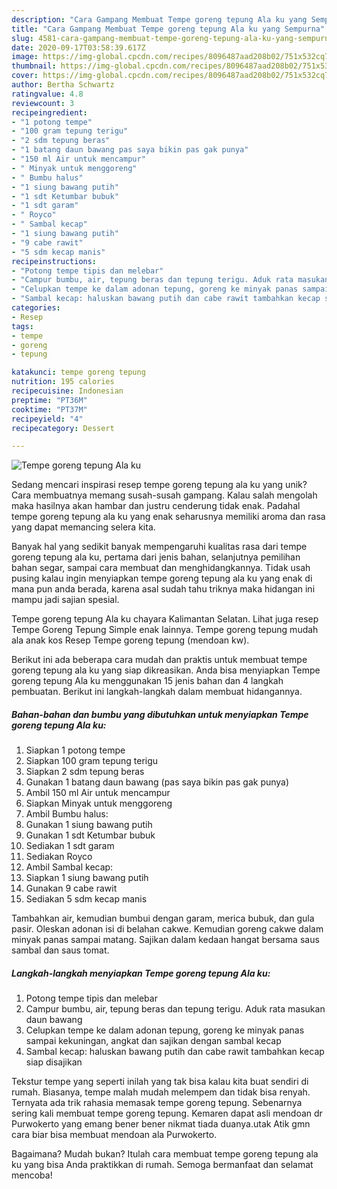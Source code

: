 ```yaml
---
description: "Cara Gampang Membuat Tempe goreng tepung Ala ku yang Sempurna"
title: "Cara Gampang Membuat Tempe goreng tepung Ala ku yang Sempurna"
slug: 4581-cara-gampang-membuat-tempe-goreng-tepung-ala-ku-yang-sempurna
date: 2020-09-17T03:58:39.617Z
image: https://img-global.cpcdn.com/recipes/8096487aad208b02/751x532cq70/tempe-goreng-tepung-ala-ku-foto-resep-utama.jpg
thumbnail: https://img-global.cpcdn.com/recipes/8096487aad208b02/751x532cq70/tempe-goreng-tepung-ala-ku-foto-resep-utama.jpg
cover: https://img-global.cpcdn.com/recipes/8096487aad208b02/751x532cq70/tempe-goreng-tepung-ala-ku-foto-resep-utama.jpg
author: Bertha Schwartz
ratingvalue: 4.8
reviewcount: 3
recipeingredient:
- "1 potong tempe"
- "100 gram tepung terigu"
- "2 sdm tepung beras"
- "1 batang daun bawang pas saya bikin pas gak punya"
- "150 ml Air untuk mencampur"
- " Minyak untuk menggoreng"
- " Bumbu halus"
- "1 siung bawang putih"
- "1 sdt Ketumbar bubuk"
- "1 sdt garam"
- " Royco"
- " Sambal kecap"
- "1 siung bawang putih"
- "9 cabe rawit"
- "5 sdm kecap manis"
recipeinstructions:
- "Potong tempe tipis dan melebar"
- "Campur bumbu, air, tepung beras dan tepung terigu. Aduk rata masukan daun bawang"
- "Celupkan tempe ke dalam adonan tepung, goreng ke minyak panas sampai kekuningan, angkat dan sajikan dengan sambal kecap"
- "Sambal kecap: haluskan bawang putih dan cabe rawit tambahkan kecap siap disajikan"
categories:
- Resep
tags:
- tempe
- goreng
- tepung

katakunci: tempe goreng tepung 
nutrition: 195 calories
recipecuisine: Indonesian
preptime: "PT36M"
cooktime: "PT37M"
recipeyield: "4"
recipecategory: Dessert

---
```



![Tempe goreng tepung Ala ku](https://img-global.cpcdn.com/recipes/8096487aad208b02/751x532cq70/tempe-goreng-tepung-ala-ku-foto-resep-utama.jpg)

Sedang mencari inspirasi resep tempe goreng tepung ala ku yang unik? Cara membuatnya memang susah-susah gampang. Kalau salah mengolah maka hasilnya akan hambar dan justru cenderung tidak enak. Padahal tempe goreng tepung ala ku yang enak seharusnya memiliki aroma dan rasa yang dapat memancing selera kita.

Banyak hal yang sedikit banyak mempengaruhi kualitas rasa dari tempe goreng tepung ala ku, pertama dari jenis bahan, selanjutnya pemilihan bahan segar, sampai cara membuat dan menghidangkannya. Tidak usah pusing kalau ingin menyiapkan tempe goreng tepung ala ku yang enak di mana pun anda berada, karena asal sudah tahu triknya maka hidangan ini mampu jadi sajian spesial.

Tempe goreng tepung Ala ku chayara Kalimantan Selatan. Lihat juga resep Tempe Goreng Tepung Simple enak lainnya. Tempe goreng tepung mudah ala anak kos Resep Tempe goreng tepung (mendoan kw).


Berikut ini ada beberapa cara mudah dan praktis untuk membuat tempe goreng tepung ala ku yang siap dikreasikan. Anda bisa menyiapkan Tempe goreng tepung Ala ku menggunakan 15 jenis bahan dan 4 langkah pembuatan. Berikut ini langkah-langkah dalam membuat hidangannya.

<!--inarticleads1-->

##### Bahan-bahan dan bumbu yang dibutuhkan untuk menyiapkan Tempe goreng tepung Ala ku:

1. Siapkan 1 potong tempe
1. Siapkan 100 gram tepung terigu
1. Siapkan 2 sdm tepung beras
1. Gunakan 1 batang daun bawang (pas saya bikin pas gak punya)
1. Ambil 150 ml Air untuk mencampur
1. Siapkan  Minyak untuk menggoreng
1. Ambil  Bumbu halus:
1. Gunakan 1 siung bawang putih
1. Gunakan 1 sdt Ketumbar bubuk
1. Sediakan 1 sdt garam
1. Sediakan  Royco
1. Ambil  Sambal kecap:
1. Siapkan 1 siung bawang putih
1. Gunakan 9 cabe rawit
1. Sediakan 5 sdm kecap manis


Tambahkan air, kemudian bumbui dengan garam, merica bubuk, dan gula pasir. Oleskan adonan isi di belahan cakwe. Kemudian goreng cakwe dalam minyak panas sampai matang. Sajikan dalam kedaan hangat bersama saus sambal dan saus tomat. 

<!--inarticleads2-->

##### Langkah-langkah menyiapkan Tempe goreng tepung Ala ku:

1. Potong tempe tipis dan melebar
1. Campur bumbu, air, tepung beras dan tepung terigu. Aduk rata masukan daun bawang
1. Celupkan tempe ke dalam adonan tepung, goreng ke minyak panas sampai kekuningan, angkat dan sajikan dengan sambal kecap
1. Sambal kecap: haluskan bawang putih dan cabe rawit tambahkan kecap siap disajikan


Tekstur tempe yang seperti inilah yang tak bisa kalau kita buat sendiri di rumah. Biasanya, tempe malah mudah melempem dan tidak bisa renyah. Ternyata ada trik rahasia memasak tempe goreng tepung. Sebenarnya sering kali membuat tempe goreng tepung. Kemaren dapat asli mendoan dr Purwokerto yang emang bener bener nikmat tiada duanya.utak Atik gmn cara biar bisa membuat mendoan ala Purwokerto. 

Bagaimana? Mudah bukan? Itulah cara membuat tempe goreng tepung ala ku yang bisa Anda praktikkan di rumah. Semoga bermanfaat dan selamat mencoba!
